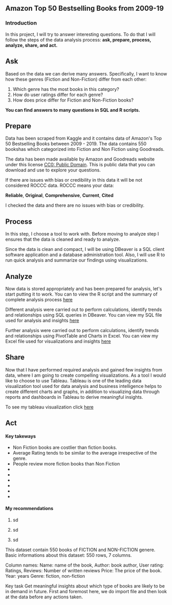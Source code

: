 ## Amazon Top 50 Bestselling Books from 2009-19

### Introduction

In this project, I will try to answer interesting questions. To do that I will follow the steps of the data analysis process: **ask, prepare, process, analyze, share, and act.**

## Ask

Based on the data we can derive many answers. Specifically, I want to know how these genres (Fiction and Non-Fiction) differ from each other:

1. Which genre has the most books in this category?
2. How do user ratings differ for each genre?
3. How does price differ for Fiction and Non-Fiction books?

**You can find answers to many questions in SQL and R scripts.**

## Prepare

Data has been scraped from Kaggle and it contains data of Amazon's Top 50 Bestselling Books between 2009 - 2019. The data contains 550 bookshas which categorized into Fiction and Non Fiction using Goodreads.  

The data has been made available by Amazon and Goodreads website under this license [CC0: Public Domain](https://creativecommons.org/publicdomain/zero/1.0/). This is public data that you can download and use to explore your questions.

If there are issues with bias or credibility in this data it will be not considered ROCCC data. ROCCC means your data:

**Reliable**, **Original**, **Comprehensive**, **Current**, **Cited**

I checked the data and there are no issues with bias or credibility.

## Process

In this step, I choose a tool to work with. Before moving to analyze step I ensures that the data is cleaned and ready to analyze.

Since the data is clean and compact, I will be using DBeaver is a SQL client software application and a database administration tool. Also, I will use R to run quick analysis and summarize our findings using visualizations.

## Analyze

Now data is stored appropriately and has been prepared for analysis, let's start putting it to work. You can to view the R script and the summary of complete analysis process [here](https://github.com/SomonOlimzoda/AmazonTop50BestsellingBooks/blob/main/R%20script.R)

Different analysis were carried out to perform calculations, identify trends and relationships using SQL queries in DBeaver. You can view my SQL file used for analysis and insights [here](https://github.com/SomonOlimzoda/AmazonTop50BestsellingBooks/blob/main/SQL%20script.sql)

Further analysis were carried out to perform calculations, identify trends and relationships using PivotTable and Charts in Excel. You can view my Excel file used for visualizations and insights [here](https://github.com/SomonOlimzoda/AmazonTop50BestsellingBooks/blob/main/Amazon%20bestselling%20books%202009-19.xlsx)

## Share

Now that I have performed required analysis and gained few insights from data, where I am going to create compelling visualizations. As a tool I would like to choose to use Tableau. Tableau is one of the leading data visualization tool used for data analysis and business intelligence helps to create different charts and graphs, in addition to visualizing data through reports and dashboards in Tableau to derive meaningful insights.

To see my tableau visualization click [here](https://public.tableau.com/app/profile/somon4257/viz/Amazontop50bestsellingbooks/Story1)

## Act

#### Key takeways

* Non Fiction books are costlier than fiction books.
* Average Rating tends to be similar to the average irrespective of the genre.
* People review more fiction books than Non Fiction
* 
*
*
*
*
*

#### My recommendations

1. sd

2. sd

3. sd


This dataset contain 550 books of FICTION and NON-FICTION genere. Basic informations about this dataset: 550 rows, 7 columns. 

Column names:
Name: name of the book,
Author: book author,
User rating: Ratings,
Reviews: Number of written reviews
Price: The price of the book.
Year: years
Genre: fiction, non-fiction

Key task
Get meaningful insights about which type of books are likely to be in demand in future.
First and foremost here, we do import file and then look at the data before any actions taken.


